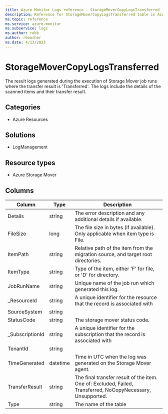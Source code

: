 ```yaml
---
title: Azure Monitor Logs reference - StorageMoverCopyLogsTransferred
description: Reference for StorageMoverCopyLogsTransferred table in Azure Monitor Logs.
ms.topic: reference
ms.service: azure-monitor
ms.subservice: logs
ms.author: robb
author: rboucher
ms.date: 4/13/2023
---
```


# StorageMoverCopyLogsTransferred

 The result logs generated during the execution of Storage Mover job runs where the transfer result is 'Transferred'. The logs include the details of the scanned items and their transfer result.

## Categories

- Azure Resources
## Solutions

- LogManagement
## Resource types

- Azure Storage Mover




## Columns

| Column | Type | Description |
| --- | --- | --- |
| Details | string | The error description and any additional details if available. |
| FileSize | long | The file size in bytes (if available). Only applicable when item type is File. |
| ItemPath | string | Relative path of the item from the migration source, and target root directories. |
| ItemType | string | Type of the item, either 'F' for file, or 'D' for directory. |
| JobRunName | string | Unique name of the job run which generated this log. |
| _ResourceId | string | A unique identifier for the resource that the record is associated with |
| SourceSystem | string |  |
| StatusCode | string | The storage mover status code. |
| _SubscriptionId | string | A unique identifier for the subscription that the record is associated with |
| TenantId | string |  |
| TimeGenerated | datetime | Time in UTC when the log was generated on the Storage Mover agent. |
| TransferResult | string | The final transfer result of the item. One of: Excluded, Failed, Transferred, NoCopyNecessary, Unsupported. |
| Type | string | The name of the table |
